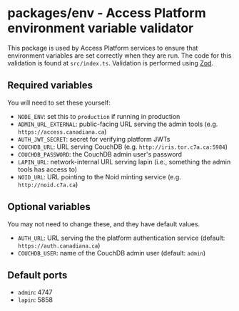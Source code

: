 # packages/env - Access Platform environment variable validator

This package is used by Access Platform services to ensure that environment variables are set correctly when they are run. The code for this validation is found at `src/index.ts`. Validation is performed using [Zod](https://github.com/colinhacks/zod).

## Required variables

You will need to set these yourself:

- `NODE_ENV`: set this to `production` if running in production
- `ADMIN_URL_EXTERNAL`: public-facing URL serving the admin tools (e.g. `https://access.canadiana.ca`)
- `AUTH_JWT_SECRET`: secret for verifying platform JWTs
- `COUCHDB_URL`: URL serving CouchDB (e.g. `http://iris.tor.c7a.ca:5984`)
- `COUCHDB_PASSWORD`: the CouchDB admin user's password
- `LAPIN_URL`: network-internal URL serving lapin (i.e., something the admin tools has access to)
- `NOID_URL`: URL pointing to the Noid minting service (e.g. `http://noid.c7a.ca`)

## Optional variables

You may not need to change these, and they have default values.

- `AUTH_URL`: URL serving the the platform authentication service (default: `https://auth.canadiana.ca`)
- `COUCHDB_USER`: name of the CouchDB admin user (default: `admin`)

## Default ports

- `admin`: 4747
- `lapin`: 5858
